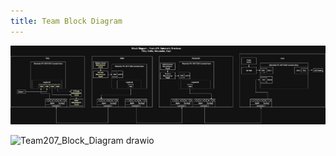 ```yaml
---
title: Team Block Diagram
---
```



![image caption](https://github.com/ASU-EGR304-2025-F-207/ASU-EGR304-2025-F-207.github.io/blob/main/Team207_Block_Diagram.drawio.png)


<img width="1877" height="472" alt="Team207_Block_Diagram drawio" src="https://github.com/user-attachments/assets/ace83090-af2f-44ed-9668-10b2a9ffe4a9" />
